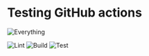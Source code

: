 # Testing GitHub actions

![Everything](https://github.com/fmasclef/gha/workflows/everything/badge.svg?branch=main&event=push)

![Lint](https://github.com/fmasclef/gha/workflows/lint/badge.svg?branch=main&event=push)
![Build](https://github.com/fmasclef/gha/workflows/build/badge.svg?branch=main&event=push)
![Test](https://github.com/fmasclef/gha/workflows/test/badge.svg?branch=main&event=push)

